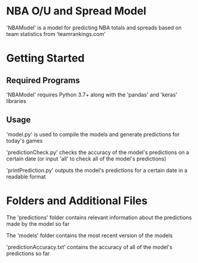 # NBA O/U and Spread Model

'NBAModel' is a model for predicting NBA totals and spreads based on team statistics from 'teamrankings.com'

# Getting Started

## Required Programs

'NBAModel' requires Python 3.7+ along with the 'pandas' and 'keras' libraries

## Usage

'model.py' is used to compile the models and generate predictions for today's games  
  
'predictionCheck.py' checks the accuracy of the model's predictions on a certain date (or input 'all' to check all of the model's predictions)
  
'printPrediction.py' outputs the model's predictions for a certain date in a readable format  

# Folders and Additional Files

The 'predictions' folder contains relevant information about the predictions made by the model so far  
  
The 'models' folder contains the most recent version of the models

'predictionAccuracy.txt' contains the accuracy of all of the model's predictions so far